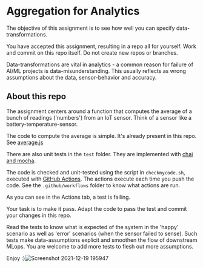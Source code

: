 # Aggregation for Analytics

The objective of this assignment is to see how well you can specify data-transformations.

You have accepted this assignment, resulting in a repo all for yourself. Work and commit on this repo itself. Do not create new repos or branches.

Data-transformations are vital in analytics - a common reason for failure of AI/ML projects is data-misunderstanding. This usually reflects as wrong assumptions about the data, sensor-behavior and accuracy.

## About this repo

The assignment centers around a function that computes the average of a bunch of readings ('numbers') from an IoT sensor. Think of a sensor like a battery-temperature-sensor.

The code to compute the average is simple. It's already present in this repo. See [average.js](average.js)

There are also unit tests in the `test` folder. They are implemented with [chai and mocha](https://www.youtube.com/watch?v=MLTRHc5dk6s).

The code is checked and unit-tested using the script in `checkmycode.sh`, executed with [GitHub Actions](https://www.youtube.com/watch?v=R8_veQiYBjI). The actions execute each time you push the code. See the `.github/workflows` folder to know what actions are run.

As you can see in the Actions tab, a test is failing.

Your task is to make it pass. Adapt the code to pass the test and commit your changes in this repo.

Read the tests to know what is expected of the system in the 'happy' scenario as well as 'error' scenarios (when the sensor failed to sense).
Such tests make data-assumptions explicit and smoothen the flow of downstream MLops. You are welcome to add more tests to flesh out more assumptions.

Enjoy :)![Screenshot 2021-12-19 195947](https://user-images.githubusercontent.com/67197988/146678537-7ed4b83b-cb32-4a96-b314-5cd0b6e88f77.jpg)

